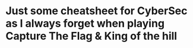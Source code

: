 #  Just some cheatsheet for CyberSec as I always forget when playing Capture The Flag & King of the hill 
